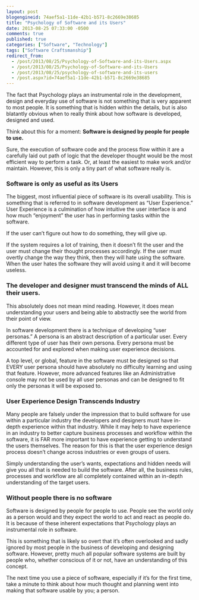 ```yaml
---
layout: post
blogengineid: 74aef5a1-11de-42b1-b571-8c2669e38685
title: "Psychology of Software and its Users"
date: 2013-08-25 07:33:00 -0500
comments: true
published: true
categories: ["Software", "Technology"]
tags: ["Software Craftsmanship"]
redirect_from: 
  - /post/2013/08/25/Psychology-of-Software-and-its-Users.aspx
  - /post/2013/08/25/Psychology-of-Software-and-its-Users
  - /post/2013/08/25/psychology-of-software-and-its-users
  - /post.aspx?id=74aef5a1-11de-42b1-b571-8c2669e38685
---
```

<!-- more -->

The fact that Psychology plays an instrumental role in the development, design and everyday use of software is not something that is very apparent to most people. It is something that is hidden within the details, but is also blatantly obvious when to really think about how software is developed, designed and used.

Think about this for a moment: **Software is designed by people for people to use.**

Sure, the execution of software code and the process flow within it are a carefully laid out path of logic that the developer thought would be the most efficient way to perform a task. Or, at least the easiest to make work and/or maintain. However, this is only a tiny part of what software really is.
<h3>Software is only as useful as its Users</h3>

The biggest, most influential piece of software is its overall usability. This is something that is referred to in software development as &ldquo;User Experience.&rdquo; User Experience is a culmination of how intuitive the user interface is and how much &ldquo;enjoyment&rdquo; the user has in performing tasks within the software.

If the user can&rsquo;t figure out how to do something, they will give up.

If the system requires a lot of training, then it doesn&rsquo;t fit the user and the user must change their thought processes accordingly. If the user must overtly change the way they think, then they will hate using the software. When the user hates the software they will avoid using it and it will become useless.
<h3>The developer and designer must transcend the minds of ALL their users.</h3>

This absolutely does not mean mind reading. However, it does mean understanding your users and being able to abstractly see the world from their point of view.

In software development there is a technique of developing &ldquo;user personas.&rdquo; A persona is an abstract description of a particular user. Every different type of user has their own persona. Every persona must be accounted for and explored when making user experience decisions.

A top level, or global, feature in the software must be designed so that EVERY user persona should have absolutely no difficulty learning and using that feature. However, more advanced features like an Administrative console may not be used by all user personas and can be designed to fit only the personas it will be exposed to.
<h3>User Experience Design Transcends Industry</h3>

Many people are falsely under the impression that to build software for use within a particular industry the developers and designers must have in-depth experience within that industry. While it may help to have experience in an industry to better capture business processes and workflow within the software, it is FAR more important to have experience getting to understand the users themselves. The reason for this is that the user experience design process doesn&rsquo;t change across industries or even groups of users.

Simply understanding the user&rsquo;s wants, expectations and hidden needs will give you all that is needed to build the software. After all, the business rules, processes and workflow are all completely contained within an in-depth understanding of the target users.
<h3>Without people there is no software</h3>

Software is designed by people for people to use. People see the world only as a person would and they expect the world to act and react as people do. It is because of these inherent expectations that Psychology plays an instrumental role in software.

This is something that is likely so overt that it&rsquo;s often overlooked and sadly ignored by most people in the business of developing and designing software. However, pretty much all popular software systems are built by people who, whether conscious of it or not, have an understanding of this concept.

The next time you use a piece of software, especially if it&rsquo;s for the first time, take a minute to think about how much thought and planning went into making that software usable by you; a person.
